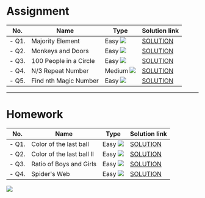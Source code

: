 # Assignment

| No.   | Name                   | Type                                                        | Solution link                                                                   |
|-------|------------------------|-------------------------------------------------------------|---------------------------------------------------------------------------------|
| - Q1. | Majority Element       | Easy   [![](https://img.shields.io/badge/-EASY-green)]()    | [SOLUTION](src/main/java/com/scaler/dsa/assignment/MajorityElement.java)        |
| - Q2. | Monkeys and Doors      | Easy   [![](https://img.shields.io/badge/-EASY-green)]()    | [SOLUTION](src/main/java/com/scaler/dsa/assignment/MonkeysandDoors.java)        |
| - Q3. | 100 People in a Circle | Easy   [![](https://img.shields.io/badge/-EASY-green)]()    | [SOLUTION](src/main/java/com/scaler/dsa/assignment/HundredPeopleinaCircle.java) |
| - Q4. | N/3 Repeat Number      | Medium [![](https://img.shields.io/badge/-MEDIUM-yellow)]() | [SOLUTION](src/main/java/com/scaler/dsa/assignment/N3RepeatNumber.java)         |
| - Q5. | Find nth Magic Number  | Easy   [![](https://img.shields.io/badge/-EASY-green)]()    | [SOLUTION](src/main/java/com/scaler/dsa/assignment/FindnthMagicNumber.java)     |

*** 

# Homework

| No.   | Name                      | Type                                                     | Solution link                                                              |
|-------|---------------------------|----------------------------------------------------------|----------------------------------------------------------------------------|
| - Q1. | Color of the last ball    | Easy   [![](https://img.shields.io/badge/-EASY-green)]() | [SOLUTION](src/main/java/com/scaler/dsa/homework/Colorofthelastball.java)  |
| - Q2. | Color of the last ball II | Easy   [![](https://img.shields.io/badge/-EASY-green)]() | [SOLUTION](src/main/java/com/scaler/dsa/homework/Colorofthelastball.java)  |
| - Q3. | Ratio of Boys and Girls   | Easy   [![](https://img.shields.io/badge/-EASY-green)]() | [SOLUTION](src/main/java/com/scaler/dsa/homework/RatioofBoysandGirls.java) |
| - Q4. | Spider's Web              | Easy   [![](https://img.shields.io/badge/-EASY-green)]() | [SOLUTION](src/main/java/com/scaler/dsa/homework/SpiderWeb.java)           |

[![](https://img.shields.io/badge/github-blue?style=for-the-badge)](https://github.com/pashmash372)

